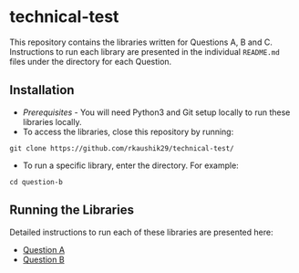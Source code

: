 # technical-test

This repository contains the libraries written for Questions A, B and C. Instructions to run each library are presented in the individual `README.md` files under the directory for each Question.

## Installation
- *Prerequisites* - You will need Python3 and Git setup locally to run these libraries locally. 
- To access the libraries, close this repository by running:
```
git clone https://github.com/rkaushik29/technical-test/
```
- To run a specific library, enter the directory. For example:
```
cd question-b
```

## Running the Libraries
Detailed instructions to run each of these libraries are presented here:
- [Question A](question-a/readme.md)
- [Question B](question-b/readme.md)

